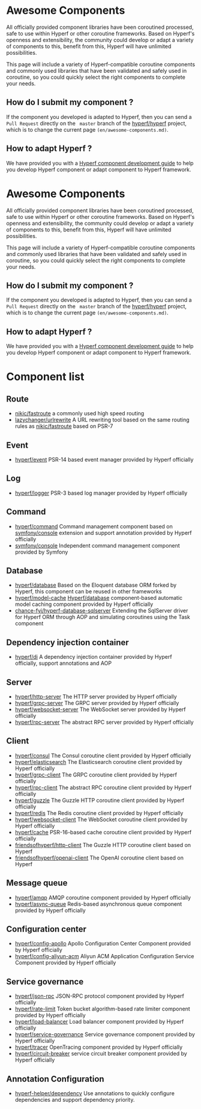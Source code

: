 # Awesome Components
All officially provided component libraries have been coroutined processed, safe to use within Hyperf or other coroutine frameworks. Based on Hyperf's openness and extensibility, the community could develop or adapt a variety of components to this, benefit from this, Hyperf will have unlimited possibilities.

This page will include a variety of Hyperf-compatible coroutine components and commonly used libraries that have been validated and safely used in coroutine, so you could quickly select the right components to complete your needs.

##  How do I submit my component ?
If the component you developed is adapted to Hyperf, then you can send a `Pull Request` directly on the ` master` branch of the [hyperf/hyperf](https://github.com/hyperf/hyperf) project, which is to change the current page `(en/awesome-components.md)`.

## How to adapt Hyperf ?
We have provided you with a [Hyperf component development guide](en/component-guide/intro) to help you develop Hyperf component or adapt component to Hyperf framework.

# Awesome Components
All officially provided component libraries have been coroutined processed, safe to use within Hyperf or other coroutine frameworks. Based on Hyperf's openness and extensibility, the community could develop or adapt a variety of components to this, benefit from this, Hyperf will have unlimited possibilities.

This page will include a variety of Hyperf-compatible coroutine components and commonly used libraries that have been validated and safely used in coroutine, so you could quickly select the right components to complete your needs.

##  How do I submit my component ?
If the component you developed is adapted to Hyperf, then you can send a `Pull Request` directly on the ` master` branch of the [hyperf/hyperf](https://github.com/hyperf/hyperf) project, which is to change the current page `(en/awesome-components.md)`.

## How to adapt Hyperf ?
We have provided you with a [Hyperf component development guide](en/component-guide/intro) to help you develop Hyperf component or adapt component to Hyperf framework.

# Component list

## Route 
 - [nikic/fastroute](https://github.com/nikic/FastRoute) a commonly used high speed routing
 - [lazychanger/urlrewrite](https://github.com/lazychanger/urlrewrite) A URL rewriting tool based on the same routing rules as [nikic/fastroute](https://github.com/nikic/FastRoute) based on PSR-7

## Event
 - [hyperf/event](https://github.com/hyperf/event) PSR-14 based event manager provided by Hyperf officially

## Log
 - [hyperf/logger](https://github.com/hyperf/logger) PSR-3 based log manager provided by Hyperf officially

## Command
 - [hyperf/command](https://github.com/hyperf/command) Command management component based on [symfony/console](https://github.com/symfony/console) extension and support annotation provided by Hyperf officially
 - [symfony/console](https://github.com/symfony/console) Independent command management component provided by Symfony

## Database
 - [hyperf/database](https://github.com/hyperf/database) Based on the Eloquent database ORM forked by Hyperf, this component can be reused in other frameworks
 - [hyperf/model-cache](https://github.com/hyperf/model-cache) [Hyperf/database](https://github.com/hyperf/database) component-based automatic model caching component provided by Hyperf officially
 - [chance-fyi/hyperf-database-sqlserver](https://github.com/Chance-fyi/hyperf-database-sqlserver) Extending the SqlServer driver for Hyperf ORM through AOP and simulating coroutines using the Task component

## Dependency injection container
 - [hyperf/di](https://github.com/hyperf/di) A dependency injection container provided by Hyperf officially, support annotations and AOP

## Server
 - [hyperf/http-server](https://github.com/hyperf/http-server) The HTTP server provided by Hyperf officially
 - [hyperf/grpc-server](https://github.com/hyperf/grpc-server) The GRPC server provided by Hyperf officially
 - [hyperf/websocket-server](https://github.com/hyperf/websocket-server) The WebSocket server provided by Hyperf officially
 - [hyperf/rpc-server](https://github.com/hyperf/rpc-server) The abstract RPC server provided by Hyperf officially

## Client
 - [hyperf/consul](https://github.com/hyperf/consul) The Consul coroutine client provided by Hyperf officially
 - [hyperf/elasticsearch](https://github.com/hyperf/elasticsearch) The Elasticsearch coroutine client provided by Hyperf officially
 - [hyperf/grpc-client](https://github.com/hyperf/grpc-client) The GRPC coroutine client provided by Hyperf officially
 - [hyperf/rpc-client](https://github.com/hyperf/rpc-client) The abstract RPC coroutine client provided by Hyperf officially
 - [hyperf/guzzle](https://github.com/hyperf/guzzle) The Guzzle HTTP coroutine client provided by Hyperf officially
 - [hyperf/redis](https://github.com/hyperf/redis) The Redis coroutine client provided by Hyperf officially
 - [hyperf/websocket-client](https://github.com/hyperf/websocket-client) The WebSocket coroutine client provided by Hyperf officially
 - [hyperf/cache](https://github.com/hyperf/cache) PSR-16-based cache coroutine client provided by Hyperf officially
 - [friendsofhyperf/http-client](https://github.com/friendsofhyperf/http-client) The Guzzle HTTP coroutine client based on Hyperf
 - [friendsofhyperf/openai-client](https://github.com/friendsofhyperf/openai-client) The OpenAI coroutine client based on Hyperf

## Message queue
 - [hyperf/amqp](https://github.com/hyperf/amqp) AMQP coroutine component provided by Hyperf officially
 - [hyperf/async-queue](https://github.com/hyperf/async-queue) Redis-based asynchronous queue component provided by Hyperf officially

## Configuration center
 - [hyperf/config-apollo](https://github.com/hyperf/config-apollo) Apollo Configuration Center Component provided by Hyperf officially
 - [hyperf/config-aliyun-acm](https://github.com/hyperf/config-aliyun-acm) Aliyun ACM Application Configuration Service Component provided by Hyperf officially

## Service governance
- [hyperf/json-rpc](https://github.com/hyperf/json-rpc) JSON-RPC protocol component provided by Hyperf officially
- [hyperf/rate-limit](https://github.com/hyperf/rate-limit) Token bucket algorithm-based rate limiter component provided by Hyperf officially
- [hyperf/load-balancer](https://github.com/hyperf/load-balancer) Load balancer component provided by Hyperf officially
- [hyperf/service-governance](https://github.com/hyperf/service-governance) Service governance component provided by Hyperf officially
- [hyperf/tracer](https://github.com/hyperf/tracer) OpenTracing component provided by Hyperf officially
- [hyperf/circuit-breaker](https://github.com/hyperf/circuit-breaker) service circuit breaker component provided by Hyperf officially

## Annotation Configuration
- [hyperf-helper/dependency](https://github.com/lazychanger/hyperf-helper-dependency) Use annotations to quickly configure dependencies and support dependency priority.

